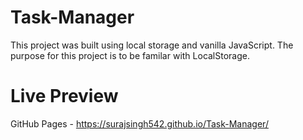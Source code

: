 # Task-Manager
This project was built using local storage and vanilla JavaScript. The purpose for this project is to be familar with LocalStorage.

# Live Preview

GitHub Pages - https://surajsingh542.github.io/Task-Manager/
